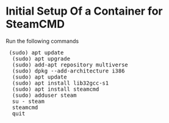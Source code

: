 # Initial Setup Of a Container for SteamCMD

Run the following commands
<pre> (sudo) apt update
  (sudo) apt upgrade
  (sudo) add-apt repository multiverse
  (sudo) dpkg --add-architecture i386
  (sudo) apt update
  (sudo) apt install lib32gcc-s1
  (sudo) apt install steamcmd
  (sudo) adduser steam
  su - steam
  steamcmd
  quit
  
</pre>
